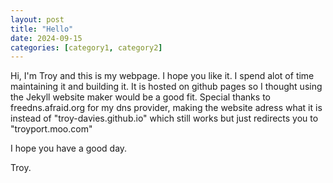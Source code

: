 ```yaml
---
layout: post
title: "Hello"
date: 2024-09-15
categories: [category1, category2]
---
```

Hi, I'm Troy and this is my webpage. I hope you like it. I spend alot of time maintaining it and building it. It is hosted on github pages so I thought using the Jekyll website maker would be a good fit. Special thanks to freedns.afraid.org for my dns provider, making the website adress what it is instead of "troy-davies.github.io" which still works but just redirects you to "troyport.moo.com"

I hope you have a good day.

Troy.
